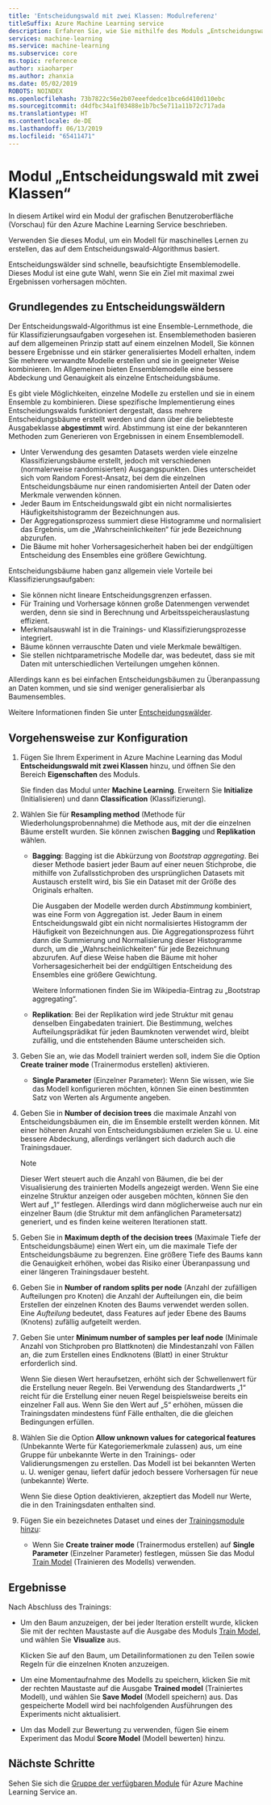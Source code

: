 ```yaml
---
title: 'Entscheidungswald mit zwei Klassen: Modulreferenz'
titleSuffix: Azure Machine Learning service
description: Erfahren Sie, wie Sie mithilfe des Moduls „Entscheidungswald mit zwei Klassen“ in Azure Machine Learning Service ein Modell für maschinelles Lernen erstellen, das auf dem Entscheidungswald-Algorithmus basiert.
services: machine-learning
ms.service: machine-learning
ms.subservice: core
ms.topic: reference
author: xiaoharper
ms.author: zhanxia
ms.date: 05/02/2019
ROBOTS: NOINDEX
ms.openlocfilehash: 73b7822c56e2b07eeefdedce1bce6d410d110ebc
ms.sourcegitcommit: d4dfbc34a1f03488e1b7bc5e711a11b72c717ada
ms.translationtype: HT
ms.contentlocale: de-DE
ms.lasthandoff: 06/13/2019
ms.locfileid: "65411471"
---
```

# <a name="two-class-decision-forest-module"></a>Modul „Entscheidungswald mit zwei Klassen“

In diesem Artikel wird ein Modul der grafischen Benutzeroberfläche (Vorschau) für den Azure Machine Learning Service beschrieben.

Verwenden Sie dieses Modul, um ein Modell für maschinelles Lernen zu erstellen, das auf dem Entscheidungswald-Algorithmus basiert.  

Entscheidungswälder sind schnelle, beaufsichtigte Ensemblemodelle. Dieses Modul ist eine gute Wahl, wenn Sie ein Ziel mit maximal zwei Ergebnissen vorhersagen möchten. 

## <a name="understanding-decision-forests"></a>Grundlegendes zu Entscheidungswäldern

Der Entscheidungswald-Algorithmus ist eine Ensemble-Lernmethode, die für Klassifizierungsaufgaben vorgesehen ist. Ensemblemethoden basieren auf dem allgemeinen Prinzip statt auf einem einzelnen Modell, Sie können bessere Ergebnisse und ein stärker generalisiertes Modell erhalten, indem Sie mehrere verwandte Modelle erstellen und sie in geeigneter Weise kombinieren. Im Allgemeinen bieten Ensemblemodelle eine bessere Abdeckung und Genauigkeit als einzelne Entscheidungsbäume. 

Es gibt viele Möglichkeiten, einzelne Modelle zu erstellen und sie in einem Ensemble zu kombinieren. Diese spezifische Implementierung eines Entscheidungswalds funktioniert dergestalt, dass mehrere Entscheidungsbäume erstellt werden und dann über die beliebteste Ausgabeklasse **abgestimmt** wird. Abstimmung ist eine der bekannteren Methoden zum Generieren von Ergebnissen in einem Ensemblemodell. 

+ Unter Verwendung des gesamten Datasets werden viele einzelne Klassifizierungsbäume erstellt, jedoch mit verschiedenen (normalerweise randomisierten) Ausgangspunkten. Dies unterscheidet sich vom Random Forest-Ansatz, bei dem die einzelnen Entscheidungsbäume nur einen randomisierten Anteil der Daten oder Merkmale verwenden können.
+ Jeder Baum im Entscheidungswald gibt ein nicht normalisiertes Häufigkeitshistogramm der Bezeichnungen aus. 
+ Der Aggregationsprozess summiert diese Histogramme und normalisiert das Ergebnis, um die „Wahrscheinlichkeiten“ für jede Bezeichnung abzurufen. 
+ Die Bäume mit hoher Vorhersagesicherheit haben bei der endgültigen Entscheidung des Ensembles eine größere Gewichtung.

Entscheidungsbäume haben ganz allgemein viele Vorteile bei Klassifizierungsaufgaben:
  
- Sie können nicht lineare Entscheidungsgrenzen erfassen.
- Für Training und Vorhersage können große Datenmengen verwendet werden, denn sie sind in Berechnung und Arbeitsspeicherauslastung effizient.
- Merkmalsauswahl ist in die Trainings- und Klassifizierungsprozesse integriert.  
- Bäume können verrauschte Daten und viele Merkmale bewältigen.  
- Sie stellen nichtparametrische Modelle dar, was bedeutet, dass sie mit Daten mit unterschiedlichen Verteilungen umgehen können. 

Allerdings kann es bei einfachen Entscheidungsbäumen zu Überanpassung an Daten kommen, und sie sind weniger generalisierbar als Baumensembles.

Weitere Informationen finden Sie unter [Entscheidungswälder](https://go.microsoft.com/fwlink/?LinkId=403677).  

## <a name="how-to-configure"></a>Vorgehensweise zur Konfiguration
  
1.  Fügen Sie Ihrem Experiment in Azure Machine Learning das Modul **Entscheidungswald mit zwei Klassen** hinzu, und öffnen Sie den Bereich **Eigenschaften** des Moduls. 

    Sie finden das Modul unter **Machine Learning**. Erweitern Sie **Initialize** (Initialisieren) und dann **Classification** (Klassifizierung).  
  
2.  Wählen Sie für **Resampling method** (Methode für Wiederholungsprobennahme) die Methode aus, mit der die einzelnen Bäume erstellt wurden.  Sie können zwischen **Bagging** und **Replikation** wählen.  
  
    -   **Bagging**: Bagging ist die Abkürzung von *Bootstrap aggregating*. Bei dieser Methode basiert jeder Baum auf einer neuen Stichprobe, die mithilfe von Zufallsstichproben des ursprünglichen Datasets mit Austausch erstellt wird, bis Sie ein Dataset mit der Größe des Originals erhalten.  
  
         Die Ausgaben der Modelle werden durch *Abstimmung* kombiniert, was eine Form von Aggregation ist. Jeder Baum in einem Entscheidungswald gibt ein nicht normalisiertes Histogramm der Häufigkeit von Bezeichnungen aus. Die Aggregationsprozess führt dann die Summierung und Normalisierung dieser Histogramme durch, um die „Wahrscheinlichkeiten“ für jede Bezeichnung abzurufen. Auf diese Weise haben die Bäume mit hoher Vorhersagesicherheit bei der endgültigen Entscheidung des Ensembles eine größere Gewichtung.  
  
         Weitere Informationen finden Sie im Wikipedia-Eintrag zu „Bootstrap aggregating“.  
  
    -   **Replikation**: Bei der Replikation wird jede Struktur mit genau denselben Eingabedaten trainiert. Die Bestimmung, welches Aufteilungsprädikat für jeden Baumknoten verwendet wird, bleibt zufällig, und die entstehenden Bäume unterscheiden sich.   
  
3.  Geben Sie an, wie das Modell trainiert werden soll, indem Sie die Option **Create trainer mode** (Trainermodus erstellen) aktivieren.  
  
    -   **Single Parameter** (Einzelner Parameter): Wenn Sie wissen, wie Sie das Modell konfigurieren möchten, können Sie einen bestimmten Satz von Werten als Argumente angeben.
  
4.  Geben Sie in **Number of decision trees** die maximale Anzahl von Entscheidungsbäumen ein, die im Ensemble erstellt werden können. Mit einer höheren Anzahl von Entscheidungsbäumen erzielen Sie u. U. eine bessere Abdeckung, allerdings verlängert sich dadurch auch die Trainingsdauer.  
  
    > [!NOTE]
    >  Dieser Wert steuert auch die Anzahl von Bäumen, die bei der Visualisierung des trainierten Modells angezeigt werden. Wenn Sie eine einzelne Struktur anzeigen oder ausgeben möchten, können Sie den Wert auf „1“ festlegen. Allerdings wird dann möglicherweise auch nur ein einzelner Baum (die Struktur mit dem anfänglichen Parametersatz) generiert, und es finden keine weiteren Iterationen statt.
  
5.  Geben Sie in **Maximum depth of the decision trees** (Maximale Tiefe der Entscheidungsbäume) einen Wert ein, um die maximale Tiefe der Entscheidungsbäume zu begrenzen. Eine größere Tiefe des Baums kann die Genauigkeit erhöhen, wobei das Risiko einer Überanpassung und einer längeren Trainingsdauer besteht.
  
6.  Geben Sie in **Number of random splits per node** (Anzahl der zufälligen Aufteilungen pro Knoten) die Anzahl der Aufteilungen ein, die beim Erstellen der einzelnen Knoten des Baums verwendet werden sollen. Eine *Aufteilung* bedeutet, dass Features auf jeder Ebene des Baums (Knotens) zufällig aufgeteilt werden.
  
7.  Geben Sie unter **Minimum number of samples per leaf node** (Minimale Anzahl von Stichproben pro Blattknoten) die Mindestanzahl von Fällen an, die zum Erstellen eines Endknotens (Blatt) in einer Struktur erforderlich sind.
  
     Wenn Sie diesen Wert heraufsetzen, erhöht sich der Schwellenwert für die Erstellung neuer Regeln. Bei Verwendung des Standardwerts „1“ reicht für die Erstellung einer neuen Regel beispielsweise bereits ein einzelner Fall aus. Wenn Sie den Wert auf „5“ erhöhen, müssen die Trainingsdaten mindestens fünf Fälle enthalten, die die gleichen Bedingungen erfüllen.  
  
8.  Wählen Sie die Option **Allow unknown values for categorical features** (Unbekannte Werte für Kategoriemerkmale zulassen) aus, um eine Gruppe für unbekannte Werte in den Trainings- oder Validierungsmengen zu erstellen. Das Modell ist bei bekannten Werten u. U. weniger genau, liefert dafür jedoch bessere Vorhersagen für neue (unbekannte) Werte. 

     Wenn Sie diese Option deaktivieren, akzeptiert das Modell nur Werte, die in den Trainingsdaten enthalten sind.
  
9. Fügen Sie ein bezeichnetes Dataset und eines der [Trainingsmodule hinzu](module-reference.md):  
  
    -   Wenn Sie **Create trainer mode** (Trainermodus erstellen) auf **Single Parameter** (Einzelner Parameter) festlegen, müssen Sie das Modul [Train Model](./train-model.md) (Trainieren des Modells) verwenden.  
  
    
## <a name="results"></a>Ergebnisse

Nach Abschluss des Trainings:

+ Um den Baum anzuzeigen, der bei jeder Iteration erstellt wurde, klicken Sie mit der rechten Maustaste auf die Ausgabe des Moduls [Train Model](./train-model.md), und wählen Sie **Visualize** aus.
  
    Klicken Sie auf den Baum, um Detailinformationen zu den Teilen sowie Regeln für die einzelnen Knoten anzuzeigen.

+ Um eine Momentaufnahme des Modells zu speichern, klicken Sie mit der rechten Maustaste auf die Ausgabe **Trained model** (Trainiertes Modell), und wählen Sie **Save Model** (Modell speichern) aus. Das gespeicherte Modell wird bei nachfolgenden Ausführungen des Experiments nicht aktualisiert.

+ Um das Modell zur Bewertung zu verwenden, fügen Sie einem Experiment das Modul **Score Model** (Modell bewerten) hinzu.


## <a name="next-steps"></a>Nächste Schritte

Sehen Sie sich die [Gruppe der verfügbaren Module](module-reference.md) für Azure Machine Learning Service an. 